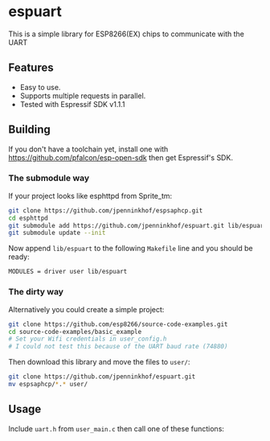 # espuart
This is a simple library for ESP8266(EX) chips to communicate with the UART

## Features

 * Easy to use.
 * Supports multiple requests in parallel.
 * Tested with Espressif SDK v1.1.1

## Building
If you don't have a toolchain yet, install one with <https://github.com/pfalcon/esp-open-sdk> then get Espressif's SDK.

### The submodule way
If your project looks like esphttpd from Sprite_tm:
```bash
git clone https://github.com/jpenninkhof/espsaphcp.git
cd esphttpd
git submodule add https://github.com/jpenninkhof/espuart.git lib/espuart
git submodule update --init
```

Now append `lib/espuart` to the following `Makefile` line and you should be ready:
```
MODULES = driver user lib/espuart
```

### The dirty way
Alternatively you could create a simple project:
```bash
git clone https://github.com/esp8266/source-code-examples.git
cd source-code-examples/basic_example
# Set your Wifi credentials in user_config.h
# I could not test this because of the UART baud rate (74880)
```

Then download this library and move the files to `user/`:
```bash
git clone https://github.com/jpenninkhof/espuart.git
mv espsaphcp/*.* user/
```

## Usage
Include `uart.h` from `user_main.c` then call one of these functions:
```